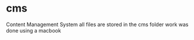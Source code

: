 # cms
Content Management System
all files are stored in the cms folder
work was done using a macbook

